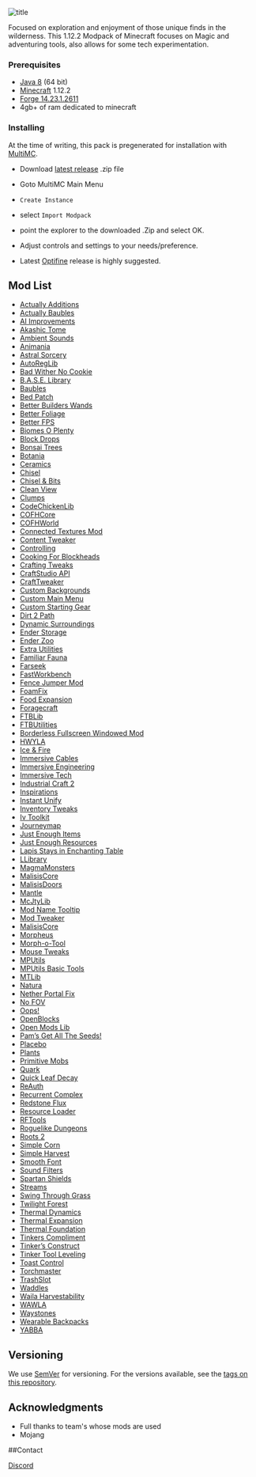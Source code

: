 ![title](https://i.gyazo.com/8ccd64269809315663b8b6e2aa3bddc1.png)

Focused on exploration and enjoyment of those unique finds in the wilderness. This 1.12.2 Modpack of Minecraft focuses on Magic and adventuring tools, also allows for some tech experimentation.

### Prerequisites
* [Java 8](https://www.java.com/en/download/manual.jsp) (64 bit)
* [Minecraft](https://minecraft.net/en-us/) 1.12.2
* [Forge 14.23.1.2611](https://files.minecraftforge.net/maven/net/minecraftforge/forge/index_1.12.2.html)
* 4gb+ of ram dedicated to minecraft

### Installing

At the time of writing, this pack is pregenerated for installation with [MultiMC](https://github.com/MultiMC/MultiMC5).

* Download [latest release](https://github.com/BryanBoru/Open-To-Adventure/releases) .zip file
* Goto MultiMC Main Menu
* `Create Instance`
* select `Import Modpack`
* point the explorer to the downloaded .Zip and select OK.
* Adjust controls and settings to your needs/preference.

* Latest [Optifine](http://optifine.net/downloads) release is highly suggested.

## Mod List

* [Actually Additions](https://minecraft.curseforge.com/projects/actually-additions)
* [Actually Baubles](https://minecraft.curseforge.com/projects/actually-baubles)
* [AI Improvements](https://minecraft.curseforge.com/projects/ai-improvements)
* [Akashic Tome](https://minecraft.curseforge.com/projects/akashic-tome)
* [Ambient Sounds](https://minecraft.curseforge.com/projects/ambientsounds)
* [Animania](https://minecraft.curseforge.com/projects/animania)
* [Astral Sorcery](https://minecraft.curseforge.com/projects/astral-sorcery)
* [AutoRegLib](https://minecraft.curseforge.com/projects/autoreglib)
* [Bad Wither No Cookie](https://minecraft.curseforge.com/projects/bad-wither-no-cookie-reloaded)
* [B.A.S.E. Library](https://minecraft.curseforge.com/projects/b-a-s-e)
* [Baubles](https://minecraft.curseforge.com/projects/baubles)
* [Bed Patch](https://minecraft.curseforge.com/projects/bed-patch)
* [Better Builders Wands](https://minecraft.curseforge.com/projects/better-builders-wands)
* [Better Foliage](https://minecraft.curseforge.com/projects/better-foliage)
* [Better FPS](https://minecraft.curseforge.com/projects/betterfps)
* [Biomes O Plenty](https://minecraft.curseforge.com/projects/biomes-o-plenty)
* [Block Drops](https://minecraft.curseforge.com/projects/block-drops-jei-addon)
* [Bonsai Trees](https://minecraft.curseforge.com/projects/bonsai-trees)
* [Botania](https://minecraft.curseforge.com/projects/botania)
* [Ceramics](https://minecraft.curseforge.com/projects/ceramics)
* [Chisel](https://minecraft.curseforge.com/projects/chisel)
* [Chisel & Bits](https://minecraft.curseforge.com/projects/chisels-bits)
* [Clean View](https://minecraft.curseforge.com/projects/cleanview)
* [Clumps](https://minecraft.curseforge.com/projects/clumps)
* [CodeChickenLib](https://minecraft.curseforge.com/projects/codechicken-lib-1-8)
* [COFHCore](https://minecraft.curseforge.com/projects/cofhcore)
* [COFHWorld](https://minecraft.curseforge.com/projects/cofh-world)
* [Connected Textures Mod](https://minecraft.curseforge.com/projects/ctm)
* [Content Tweaker](https://minecraft.curseforge.com/projects/contenttweaker)
* [Controlling](https://minecraft.curseforge.com/projects/controlling)
* [Cooking For Blockheads](https://minecraft.curseforge.com/projects/cooking-for-blockheads)
* [Crafting Tweaks](https://minecraft.curseforge.com/projects/crafting-tweaks)
* [CraftStudio API](https://minecraft.curseforge.com/projects/craftstudio-api)
* [CraftTweaker](https://minecraft.curseforge.com/projects/crafttweaker)
* [Custom Backgrounds](https://minecraft.curseforge.com/projects/custom-backgrounds)
* [Custom Main Menu](https://minecraft.curseforge.com/projects/custom-main-menu)
* [Custom Starting Gear](https://minecraft.curseforge.com/projects/custom-starter-gear)
* [Dirt 2 Path](https://minecraft.curseforge.com/projects/dirt2path)
* [Dynamic Surroundings](https://minecraft.curseforge.com/projects/dynamic-surroundings)
* [Ender Storage](https://minecraft.curseforge.com/projects/ender-storage-1-8)
* [Ender Zoo](https://minecraft.curseforge.com/projects/ender-zoo)
* [Extra Utilities](https://minecraft.curseforge.com/projects/extra-utilities)
* [Familiar Fauna](https://minecraft.curseforge.com/projects/familiar-fauna)
* [Farseek](https://minecraft.curseforge.com/projects/farseek)
* [FastWorkbench](https://minecraft.curseforge.com/projects/fastworkbench)
* [Fence Jumper Mod](https://minecraft.curseforge.com/projects/fence-jumper)
* [FoamFix](https://unascribed.com/foamfix/)
* [Food Expansion](https://minecraft.curseforge.com/projects/food-expansion)
* [Foragecraft](https://minecraft.curseforge.com/projects/foragecraft)
* [FTBLib](https://minecraft.curseforge.com/projects/ftblib)
* [FTBUtilities](https://minecraft.curseforge.com/projects/ftb-utilities)
* [Borderless Fullscreen Windowed Mod](https://minecraft.curseforge.com/projects/fullscreen-windowed-borderless-for-minecraft)
* [HWYLA](https://minecraft.curseforge.com/projects/hwyla)
* [Ice & Fire](https://minecraft.curseforge.com/projects/ice-and-fire-dragons-in-a-whole-new-light)
* [Immersive Cables](https://minecraft.curseforge.com/projects/immersive-cables)
* [Immersive Engineering](https://minecraft.curseforge.com/projects/immersive-engineering)
* [Immersive Tech](https://minecraft.curseforge.com/projects/immersive-tech)
* [Industrial Craft 2](https://minecraft.curseforge.com/projects/industrial-craft)
* [Inspirations](https://minecraft.curseforge.com/projects/inspirations)
* [Instant Unify](https://minecraft.curseforge.com/projects/instantunify)
* [Inventory Tweaks](https://minecraft.curseforge.com/projects/inventory-tweaks)
* [Iv Toolkit](https://minecraft.curseforge.com/projects/ivtoolkit)
* [Journeymap](https://journeymap.info/Home)
* [Just Enough Items](https://minecraft.curseforge.com/projects/jei)
* [Just Enough Resources](https://minecraft.curseforge.com/projects/just-enough-resources-jer)
* [Lapis Stays in Enchanting Table](https://minecraft.curseforge.com/projects/lapis-stays-in-the-enchanting-table)
* [LLibrary](https://minecraft.curseforge.com/projects/llibrary)
* [MagmaMonsters](https://minecraft.curseforge.com/projects/magma-monsters)
* [MalisisCore](https://minecraft.curseforge.com/projects/malisiscore)
* [MalisisDoors](https://minecraft.curseforge.com/projects/malisisdoors)
* [Mantle](https://minecraft.curseforge.com/projects/mantle)
* [McJtyLib](https://minecraft.curseforge.com/projects/mcjtylib)
* [Mod Name Tooltip](https://minecraft.curseforge.com/projects/mod-name-tooltip)
* [Mod Tweaker](https://minecraft.curseforge.com/projects/modtweaker)
* [MalisisCore](https://minecraft.curseforge.com/projects/malisiscore)
* [Morpheus](https://minecraft.curseforge.com/projects/morpheus)
* [Morph-o-Tool](https://minecraft.curseforge.com/projects/morph-o-tool)
* [Mouse Tweaks](https://minecraft.curseforge.com/projects/mouse-tweaks)
* [MPUtils](https://minecraft.curseforge.com/projects/mputils)
* [MPUtils Basic Tools](https://minecraft.curseforge.com/projects/mputils-basic-tools)
* [MTLib](https://minecraft.curseforge.com/projects/mtlib)
* [Natura](https://minecraft.curseforge.com/projects/natura)
* [Nether Portal Fix](https://minecraft.curseforge.com/projects/netherportalfix)
* [No FOV](https://minecraft.curseforge.com/projects/nofov)
* [Oops!](https://minecraft.curseforge.com/projects/oops)
* [OpenBlocks](https://minecraft.curseforge.com/projects/openblocks)
* [Open Mods Lib](https://minecraft.curseforge.com/projects/openmodslib)
* [Pam’s Get All The Seeds!](https://minecraft.curseforge.com/projects/pams-get-all-the-seeds)
* [Placebo](https://minecraft.curseforge.com/projects/placebo)
* [Plants](https://minecraft.curseforge.com/projects/plants)
* [Primitive Mobs](https://minecraft.curseforge.com/projects/primitive-mobs)
* [Quark](https://minecraft.curseforge.com/projects/quark)
* [Quick Leaf Decay](https://minecraft.curseforge.com/projects/quick-leaf-decay)
* [ReAuth](https://minecraft.curseforge.com/projects/reauth)
* [Recurrent Complex](https://minecraft.curseforge.com/projects/recurrent-complex)
* [Redstone Flux](https://minecraft.curseforge.com/projects/redstone-flux)
* [Resource Loader](https://minecraft.curseforge.com/projects/resource-loader)
* [RFTools](https://minecraft.curseforge.com/projects/rftools)
* [Roguelike Dungeons](https://minecraft.curseforge.com/projects/roguelike-dungeons)
* [Roots 2](https://minecraft.curseforge.com/projects/roots)
* [Simple Corn](https://minecraft.curseforge.com/projects/simple-corn)
* [Simple Harvest](https://minecraft.curseforge.com/projects/simpleharvest)
* [Smooth Font](https://minecraft.curseforge.com/projects/smooth-font)
* [Sound Filters](https://minecraft.curseforge.com/projects/sound-filters)
* [Spartan Shields](https://minecraft.curseforge.com/projects/spartan-shields)
* [Streams](https://minecraft.curseforge.com/projects/streams)
* [Swing Through Grass](https://minecraft.curseforge.com/projects/swingthroughgrass)
* [Twilight Forest](https://minecraft.curseforge.com/projects/swingthroughgrass)
* [Thermal Dynamics](https://minecraft.curseforge.com/projects/thermal-dynamics)
* [Thermal Expansion](https://minecraft.curseforge.com/projects/thermalexpansion)
* [Thermal Foundation](https://minecraft.curseforge.com/projects/thermal-foundation)
* [Tinkers Compliment](https://minecraft.curseforge.com/projects/tinkers-complement)
* [Tinker’s Construct](https://minecraft.curseforge.com/projects/tinkers-construct)
* [Tinker Tool Leveling](https://minecraft.curseforge.com/projects/tinkers-tool-leveling)
* [Toast Control](https://minecraft.curseforge.com/projects/toast-control)
* [Torchmaster](https://minecraft.curseforge.com/projects/torchmaster)
* [TrashSlot](https://minecraft.curseforge.com/projects/trashslot)
* [Waddles](https://minecraft.curseforge.com/projects/waddles)
* [Waila Harvestability](https://minecraft.curseforge.com/projects/waila-harvestability)
* [WAWLA](https://minecraft.curseforge.com/projects/wawla-what-are-we-looking-at)
* [Waystones](https://minecraft.curseforge.com/projects/waystones)
* [Wearable Backpacks](https://minecraft.curseforge.com/projects/wearable-backpacks)
* [YABBA](https://minecraft.curseforge.com/projects/yabba)

## Versioning

We use [SemVer](http://semver.org/) for versioning. For the versions available, see the [tags on this repository](https://github.com/BryanBoru/Open-To-Adventure/tags).

## Acknowledgments

* Full thanks to team's whose mods are used
* Mojang



##Contact

[Discord](https://discord.gg/xvtCXe4)
